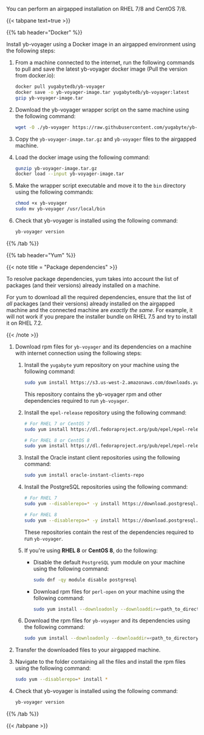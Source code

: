 <!--
+++
private=true
+++
-->

You can perform an airgapped installation on RHEL 7/8 and CentOS 7/8.

{{< tabpane text=true >}}

{{% tab header="Docker" %}}

Install yb-voyager using a Docker image in an airgapped environment using the following steps:

1. From a machine connected to the internet, run the following commands to pull and save the latest yb-voyager docker image (Pull the version from docker.io):

    ```sh
    docker pull yugabytedb/yb-voyager
    docker save -o yb-voyager-image.tar yugabytedb/yb-voyager:latest
    gzip yb-voyager-image.tar
    ```

1. Download the yb-voyager wrapper script on the same machine using the following command:

    ```sh
    wget -O ./yb-voyager https://raw.githubusercontent.com/yugabyte/yb-voyager/main/docker/yb-voyager-docker
    ```

1. Copy the `yb-voyager-image.tar.gz` and `yb-voyager` files to the airgapped machine.

1. Load the docker image using the following command:

    ```sh
    gunzip yb-voyager-image.tar.gz
    docker load --input yb-voyager-image.tar
    ```

1. Make the wrapper script executable and move it to the `bin` directory using the following commands:

    ```sh
    chmod +x yb-voyager
    sudo mv yb-voyager /usr/local/bin
    ```

1. Check that yb-voyager is installed using the following command:

    ```sh
    yb-voyager version
    ```

{{% /tab %}}

{{% tab header="Yum" %}}

{{< note title = "Package dependencies" >}}

To resolve package dependencies, yum takes into account the list of packages (and their versions) already installed on a machine.

For yum to download all the required dependencies, ensure that the list of *all* packages (and their versions) already installed on the airgapped machine and the connected machine are *exactly the same*. For example, it will not work if you prepare the installer bundle on RHEL 7.5 and try to install it on RHEL 7.2.

{{< /note >}}

1. Download rpm files for `yb-voyager` and its dependencies on a machine with internet connection using the following steps:

    1. Install the `yugabyte` yum repository on your machine using the following command:

        ```sh
        sudo yum install https://s3.us-west-2.amazonaws.com/downloads.yugabyte.com/repos/reporpms/yb-yum-repo-1.1-0.noarch.rpm
        ```

        This repository contains the yb-voyager rpm and other dependencies required to run `yb-voyager`.

    1. Install the `epel-release` repository using the following command:

        ```sh
        # For RHEL 7 or CentOS 7
        sudo yum install https://dl.fedoraproject.org/pub/epel/epel-release-latest-7.noarch.rpm
        ```

        ```sh
        # For RHEL 8 or CentOS 8
        sudo yum install https://dl.fedoraproject.org/pub/epel/epel-release-latest-8.noarch.rpm
        ```

    1. Install the Oracle instant client repositories using the following command:

        ```sh
        sudo yum install oracle-instant-clients-repo
        ```

    1. Install the PostgreSQL repositories using the following command:

        ```sh
        # For RHEL 7
        sudo yum --disablerepo=* -y install https://download.postgresql.org/pub/repos/yum/reporpms/EL-7-x86_64/pgdg-redhat-repo-latest.noarch.rpm

        # For RHEL 8
        sudo yum --disablerepo=* -y install https://download.postgresql.org/pub/repos/yum/reporpms/EL-8-x86_64/pgdg-redhat-repo-latest.noarch.rpm
        ```

        These repositories contain the rest of the dependencies required to run `yb-voyager`.

    1. If you're using **RHEL 8** or **CentOS 8**, do the following:

        - Disable the default `PostgreSQL` yum module on your machine using the following command:

            ```sh
            sudo dnf -qy module disable postgresql
            ```

        - Download rpm files for `perl-open` on your machine using the following command:

            ```sh
            sudo yum install --downloadonly --downloaddir=<path_to_directory> perl-open.noarch
            ```

    1. Download the rpm files for `yb-voyager` and its dependencies using the following command:

        ```sh
        sudo yum install --downloadonly --downloaddir=<path_to_directory> yb-voyager
        ```

1. Transfer the downloaded files to your airgapped machine.

1. Navigate to the folder containing all the files and install the rpm files using the following command:

    ```sh
    sudo yum --disablerepo=* install *
    ```

1. Check that yb-voyager is installed using the following command:

    ```sh
    yb-voyager version
    ```

{{% /tab %}}

{{< /tabpane >}}
